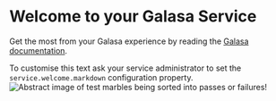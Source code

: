 # Welcome to your Galasa Service
Get the most from your Galasa experience by reading the [Galasa documentation](https://galasa.dev/).

To customise this text ask your service administrator to set the `service.welcome.markdown` configuration property.
![Abstract image of test marbles being sorted into passes or failures!](https://raw.githubusercontent.com/galasa-dev/webui/refs/heads/main/galasa-ui/public/static/homeGraphic.svg)